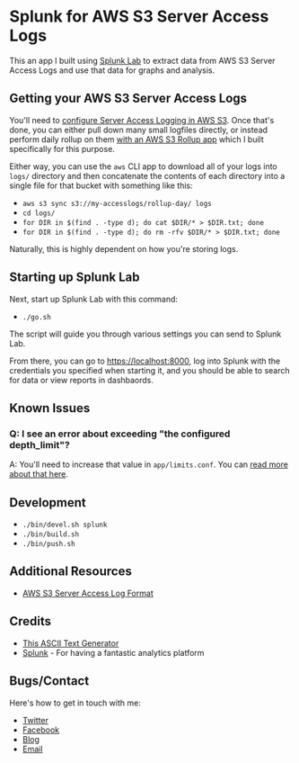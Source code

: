

# Splunk for AWS S3 Server Access Logs

This an app I built using <a href="https://github.com/dmuth/splunk-lab">Splunk Lab</a>
to extract data from AWS S3 Server Access Logs and use that data for graphs and analysis.


## Getting your AWS S3 Server Access Logs

You'll need to <a href="https://docs.aws.amazon.com/AmazonS3/latest/dev/ServerLogs.html">configure Server Access Logging in AWS S3</a>. Once that's done, you can either
pull down many small logfiles directly, or instead perform daily rollup on them
<a href="https://github.com/dmuth/aws-s3-server-access-logging-rollup">with an AWS S3 Rollup app</a> which I built specifically for this purpose.

Either way, you can use the `aws` CLI app to download all of your logs into `logs/` 
directory and then concatenate the contents of each directory into a single file for that bucket with something like this:

- `aws s3 sync s3://my-accesslogs/rollup-day/ logs`
- `cd logs/`
- `for DIR in $(find . -type d); do cat $DIR/* > $DIR.txt; done`
- `for DIR in $(find . -type d); do rm -rfv $DIR/* > $DIR.txt; done`

Naturally, this is highly dependent on how you're storing logs.


## Starting up Splunk Lab

Next, start up Splunk Lab with this command:

- `./go.sh`

The script will guide you through various settings you can send to Splunk Lab.

From there, you can go to <a href="https://localhost:8000/">https://localhost:8000</a>,
log into Splunk with the credentials you specified when starting it, and you should be
able to search for data or view reports in dashbaords.


## Known Issues


### Q: I see an error about exceeding "the configured depth_limit"?

A: You'll need to increase that value in `app/limits.conf`. You can <a href="https://answers.splunk.com/answers/661864/regex-data-parsing-using-delimiter-comma-has-excee.html">read more about that here</a>.


## Development

- `./bin/devel.sh splunk`
- `./bin/build.sh`
- `./bin/push.sh`


## Additional Resources

- <a href="https://docs.aws.amazon.com/AmazonS3/latest/dev/LogFormat.html">AWS S3 Server Access Log Format</a>


## Credits

- <a href="http://patorjk.com/software/taag/#p=display&h=0&v=0&f=Standard&t=Splunk%20%0AAWS%20S3%20Logs">This ASCII Text Generator</a>
- <a href="http://www.splunk.com/">Splunk</a> - For having a fantastic analytics platform


## Bugs/Contact

Here's how to get in touch with me:

- <a href="http://twitter.com/dmuth">Twitter</a>
- <a href="http://facebook.com/dmuth">Facebook</a>
- <a href="http://www.dmuth.org/">Blog</a>
- <a href="mailto:doug.muth@gmail.com">Email</a>


